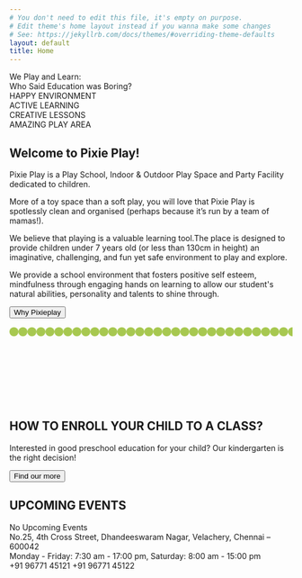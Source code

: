 ```yaml
---
# You don't need to edit this file, it's empty on purpose.
# Edit theme's home layout instead if you wanna make some changes
# See: https://jekyllrb.com/docs/themes/#overriding-theme-defaults
layout: default
title: Home
---
```

<div class="hero-image">
    <div class="hero-image__intro-text ">
        <div class="hero-image__intro-text__small ">
            We Play and Learn:
        </div>
        <div class="hero-image__intro-text__large ">
            Who Said Education was Boring?
        </div>
    </div>
</div>
<section class="main-services">
    <div class="main-services__element">
        <div class="main-services__element__service-image main-services__element__service-image_environment"></div>
        <div class="main-services__element__service-name">HAPPY ENVIRONMENT</div>
    </div>
    <div class="main-services__element">
        <div class="main-services__element__service-image main-services__element__service-image_learning"></div>
        <div class="main-services__element__service-name">ACTIVE LEARNING</div>
    </div>
    <div class="main-services__element">
        <div class="main-services__element__service-image main-services__element__service-image_ideas"></div>
        <div class="main-services__element__service-name">CREATIVE LESSONS</div>
    </div>
    <div class="main-services__element">
        <div class="main-services__element__service-image main-services__element__service-image_play-area"></div>
        <div class="main-services__element__service-name">AMAZING PLAY AREA</div>
    </div>
</section>
<section class="welcome">
    <div class="welcome__image"></div>
    <div class="welcome__text">
        <h1>Welcome to Pixie Play!</h1>
        <p>
            Pixie Play is a Play School, Indoor &amp; Outdoor Play Space and Party Facility dedicated to children.
        </p>
        <p>
            More of a toy space than a soft play, you will love that Pixie Play is spotlessly clean and organised (perhaps because it’s run by a team of mamas!).
        </p>
        <p>
            We believe that playing is a valuable learning tool.The place is designed to provide children under 7 years old (or less than 130cm in height) an imaginative, challenging, and fun yet safe environment to play and explore.
        </p>
        <p>
            We provide a school environment that fosters positive self esteem, mindfulness through engaging hands on learning to allow our student's natural abilities, personality and talents to shine through.
        </p>
        <button class="button button_color_orange">Why Pixieplay</button>
    </div>
</section>
<section class="enroll">
    <div class="enroll-decorator">
        <svg width="100%">
            <defs>
                <pattern id="pattern" x="0" y="0" width="16" height="16" patternUnits="userSpaceOnUse">
                <circle cx="8" cy="8" r="8" stroke="none" fill="#a7c850" />
                </pattern>
            </defs>
            <rect x="" y="16" width="100%" height="16" fill="url(#pattern)" />
        </svg>
    </div>
    <div class="enroll__text">
        <h1>HOW TO ENROLL YOUR CHILD TO A CLASS?</h1>
        <p>Interested in good preschool education for your child? Our kindergarten is the right decision!</p>
    </div>
    <button class="button button_color_orange">Find our more</button>
</section>
<section class="events">
    <div class="events__image"></div>
    <div class="events__lists">
        <h1>UPCOMING EVENTS</h1>
        <div class="events__lists__list">
            No Upcoming Events
        </div>
    </div>
</section>
<section class="info">
    <div class="info__logo"></div>
    <div class="info__items">
        <div class="info__items__item">
            <i class="fa fa-map-marker" aria-hidden="true"></i> No.25, 4th Cross Street, Dhandeeswaram Nagar, Velachery, Chennai – 600042
        </div>
        <div class="info__items__item">
            <i class="fa fa-clock-o" aria-hidden="true"></i> Monday - Friday: 7:30 am - 17:00 pm, Saturday: 8:00 am - 15:00 pm
        </div>
        <div class="info__items__item">
            <i class="fa fa-phone" aria-hidden="true"></i> +91 96771 45121
            <i class="fa fa-whatsapp" aria-hidden="true"></i> +91 96771 45122
        </div>
    </div>
</section>